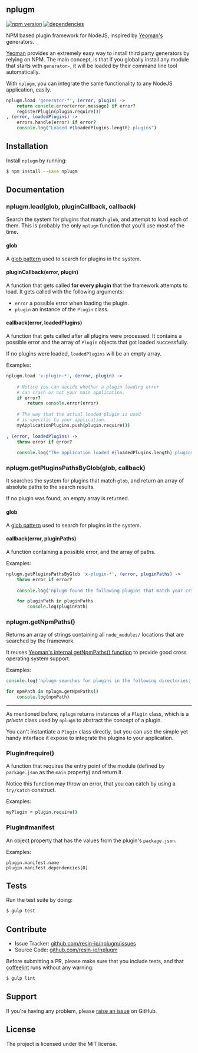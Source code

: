 nplugm
---------

[![npm version](https://badge.fury.io/js/nplugm.svg)](http://badge.fury.io/js/nplugm)
[![dependencies](https://david-dm.org/resin-io/nplugm.png)](https://david-dm.org/resin-io/nplugm.png)

NPM based plugin framework for NodeJS, inspired by [Yeoman's](http://yeoman.io/) generators.

[Yeoman](http://yeoman.io/) provides an extremely easy way to install third party generators by relying on NPM. The main concept, is that if you globally install any module that starts with `generator-`, it will be loaded by their command line tool automatically.

With `nplugm`, you can integrate the same functionality to any NodeJS application, easily.

```coffee
nplugm.load 'generator-*', (error, plugin) ->
	return console.error(error.message) if error?
	registerPlugin(plugin.require())
, (error, loadedPlugins) ->
	errors.handle(error) if error?
	console.log("Loaded #{loadedPlugins.length} plugins")
```

Installation
------------

Install `nplugm` by running:

```sh
$ npm install --save nplugm
```

Documentation
-------------

### nplugm.load(glob, pluginCallback, callback)

Search the system for plugins that match `glob`, and attempt to load each of them. This is probably the only `nplugm` function that you'll use most of the time.

#### glob

A [glob pattern](https://www.npmjs.com/package/glob) used to search for plugins in the system.

#### pluginCallback(error, plugin)

A function that gets called **for every plugin** that the framework attempts to load. It gets called with the following arguments:

- `error` a possible error when loading the plugin.
- `plugin` an instance of the `Plugin` class.

#### callback(error, loadedPlugins)

A function that gets called after all plugins were processed. It contains a possible error and the array of `Plugin` objects that got loaded successfully.

If no plugins were loaded, `loadedPlugins` will be an empty array.

Examples:

```coffee
nplugm.load 'x-plugin-*', (error, plugin) ->
	
	# Notice you can decide whether a plugin loading error
	# can crash or not your main application.
	if error?
		return console.error(error)
		
	# The way that the actual loaded plugin is used
	# is specific to your application.
	myApplicationPlugins.push(plugin.require())
	
, (error, loadedPlugins) ->
	throw error if error?
	
	console.log("The application loaded #{loadedPlugins.length} plugins")
```

### nplugm.getPluginsPathsByGlob(glob, callback)

It searches the system for plugins that match `glob`, and return an array of absolute paths to the search results.

If no plugin was found, an empty array is returned.

#### glob

A [glob pattern](https://www.npmjs.com/package/glob) used to search for plugins in the system.

#### callback(error, pluginPaths)

A function containing a possible error, and the array of paths.

Examples:

```coffee
nplugm.getPluginsPathsByGlob 'x-plugin-*', (error, pluginPaths) ->
	throw error if error?
	
	console.log('nplugm found the following plugins that match your criteria:')

	for pluginPath in pluginPaths
		console.log(pluginPath)
```

### nplugm.getNpmPaths()

Returns an array of strings containing all `node_modules/` locations that are searched by the framework.

It reuses [Yeoman's internal getNpmPaths() function](https://github.com/yeoman/environment/blob/master/lib/resolver.js#L109) to provide good cross operating system support.

Examples:

```coffee
console.log('nplugm searches for plugins in the following directories:')

for npmPath in nplugm.getNpmPaths()
	console.log(npmPath)
```

***

As mentioned before, `nplugm` returns instances of a `Plugin` class, which is a *private* class used by `nplugm` to abstract the concept of a plugin. 

You can't instantiate a `Plugin` class directly, but you can use the simple yet handy interface it expose to integrate the plugins to your application.

### Plugin#require()

A function that requires the entry point of the module (defined by `package.json` as the `main` property) and return it.

Notice this function may throw an error, that you can catch by using a `try/catch` construct.

Examples:

```coffee
myPlugin = plugin.require()
```

### Plugin#manifest

An object property that has the values from the plugin's `package.json`.

Examples:

	plugin.manifest.name
	plugin.manifest.dependencies[0]

Tests
-----

Run the test suite by doing:

```sh
$ gulp test
```

Contribute
----------

- Issue Tracker: [github.com/resin-io/nplugm/issues](https://github.com/resin-io/nplugm/issues)
- Source Code: [github.com/resin-io/nplugm](https://github.com/resin-io/nplugm)

Before submitting a PR, please make sure that you include tests, and that [coffeelint](http://www.coffeelint.org/) runs without any warning:

```sh
$ gulp lint
```

Support
-------

If you're having any problem, please [raise an issue](https://github.com/resin-io/nplugm/issues/new) on GitHub.

License
-------

The project is licensed under the MIT license.
